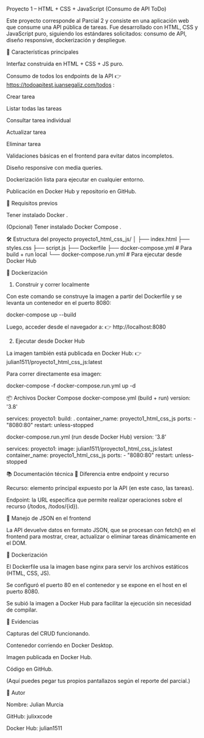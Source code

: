 Proyecto 1 – HTML + CSS + JavaScript (Consumo de API ToDo)

Este proyecto corresponde al Parcial 2 y consiste en una aplicación web que consume una API pública de tareas.
Fue desarrollado con HTML, CSS y JavaScript puro, siguiendo los estándares solicitados: consumo de API, diseño responsive, dockerización y despliegue.

📌 Características principales

Interfaz construida en HTML + CSS + JS puro.

Consumo de todos los endpoints de la API 👉 https://todoapitest.juansegaliz.com/todos
:

Crear tarea

Listar todas las tareas

Consultar tarea individual

Actualizar tarea

Eliminar tarea

Validaciones básicas en el frontend para evitar datos incompletos.

Diseño responsive con media queries.

Dockerización lista para ejecutar en cualquier entorno.

Publicación en Docker Hub y repositorio en GitHub.

🚀 Requisitos previos

Tener instalado Docker
.

(Opcional) Tener instalado Docker Compose
.

🛠️ Estructura del proyecto
proyecto1_html_css_js/
│
├── index.html
├── styles.css
├── script.js
├── Dockerfile
├── docker-compose.yml          # Para build + run local
└── docker-compose.run.yml      # Para ejecutar desde Docker Hub

🐳 Dockerización
1. Construir y correr localmente

Con este comando se construye la imagen a partir del Dockerfile y se levanta un contenedor en el puerto 8080:

docker-compose up --build


Luego, acceder desde el navegador a:
👉 http://localhost:8080

2. Ejecutar desde Docker Hub

La imagen también está publicada en Docker Hub:
👉 julian1511/proyecto1_html_css_js:latest

Para correr directamente esa imagen:

docker-compose -f docker-compose.run.yml up -d

📦 Archivos Docker Compose
docker-compose.yml (build + run)
version: '3.8'

services:
  proyecto1:
    build: .
    container_name: proyecto1_html_css_js
    ports:
      - "8080:80"
    restart: unless-stopped

docker-compose.run.yml (run desde Docker Hub)
version: '3.8'

services:
  proyecto1:
    image: julian1511/proyecto1_html_css_js:latest
    container_name: proyecto1_html_css_js
    ports:
      - "8080:80"
    restart: unless-stopped

📚 Documentación técnica
🔹 Diferencia entre endpoint y recurso

Recurso: elemento principal expuesto por la API (en este caso, las tareas).

Endpoint: la URL específica que permite realizar operaciones sobre el recurso (/todos, /todos/{id}).

🔹 Manejo de JSON en el frontend

La API devuelve datos en formato JSON, que se procesan con fetch() en el frontend para mostrar, crear, actualizar o eliminar tareas dinámicamente en el DOM.

🔹 Dockerización

El Dockerfile usa la imagen base nginx para servir los archivos estáticos (HTML, CSS, JS).

Se configuró el puerto 80 en el contenedor y se expone en el host en el puerto 8080.

Se subió la imagen a Docker Hub para facilitar la ejecución sin necesidad de compilar.

📸 Evidencias

Capturas del CRUD funcionando.

Contenedor corriendo en Docker Desktop.

Imagen publicada en Docker Hub.

Código en GitHub.

(Aquí puedes pegar tus propios pantallazos según el reporte del parcial.)

📌 Autor

Nombre: Julian Murcia

GitHub: julixxcode

Docker Hub: julian1511
